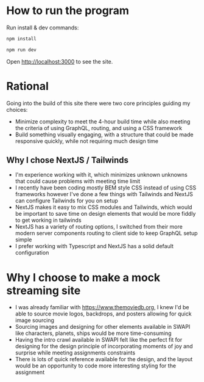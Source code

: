 # How to run the program
Run install & dev commands:
```bash
npm install
```

```bash
npm run dev
```
Open [http://localhost:3000](http://localhost:3000) to see the site.

# Rational

Going into the build of this site there were two core principles guiding my choices:
- Minimize complexity to meet the 4-hour build time while also meeting the criteria of using GraphQL, routing, and using a CSS framework 
- Build something visually engaging, with a structure that could be made responsive quickly, while not requiring much design time

## Why I chose NextJS / Tailwinds
- I'm experience working with it, which minimizes unknown unknowns that could cause problems with meeting time limit
- I recently have been coding mostly BEM style CSS instead of using CSS frameworks however I've done a few things with Tailwinds and NextJS can configure Tailwinds for you on setup
- NextJS makes it easy to mix CSS modules and Tailwinds, which would be important to save time on design elements that would be more fiddly to get working in tailwinds
- NextJS has a variety of routing options, I switched from their more modern server components routing to client side to keep GraphQL setup simple
- I prefer working with Typescript and NextJS has a solid default configuration

# Why I choose to make a mock streaming site
- I was already familiar with https://www.themoviedb.org, I knew I'd be able to source movie logos, backdrops, and posters allowing for quick image sourcing
- Sourcing images and designing for other elements available in SWAPI like characters, planets, ships would be more time-consuming
- Having the intro crawl available in SWAPI felt like the perfect fit for designing for the design principle of incorporating moments of joy and surprise while meeting assignments constraints
- There is lots of quick reference available for the design, and the layout would be an opportunity to code more interesting styling for the assignment
